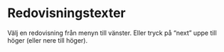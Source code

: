 Redovisningstexter
=========================

Välj en redovisning från menyn till vänster. Eller tryck på “next” uppe till höger (eller nere till höger).
